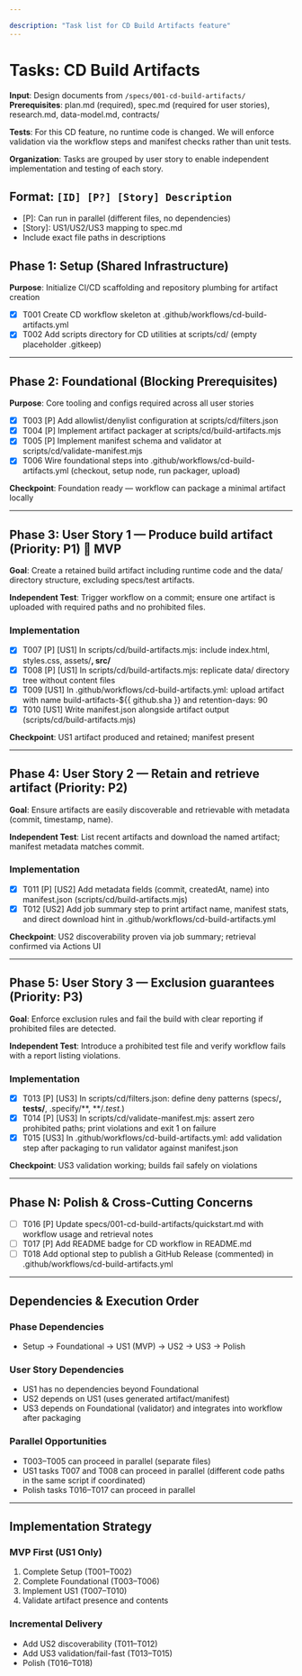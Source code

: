 ```yaml
---

description: "Task list for CD Build Artifacts feature"
---
```


# Tasks: CD Build Artifacts

**Input**: Design documents from `/specs/001-cd-build-artifacts/`
**Prerequisites**: plan.md (required), spec.md (required for user stories), research.md, data-model.md, contracts/

**Tests**: For this CD feature, no runtime code is changed. We will enforce validation via the workflow steps and manifest checks rather than unit tests.

**Organization**: Tasks are grouped by user story to enable independent implementation and testing of each story.

## Format: `[ID] [P?] [Story] Description`

- [P]: Can run in parallel (different files, no dependencies)
- [Story]: US1/US2/US3 mapping to spec.md
- Include exact file paths in descriptions

## Phase 1: Setup (Shared Infrastructure)

**Purpose**: Initialize CI/CD scaffolding and repository plumbing for artifact creation

- [x] T001 Create CD workflow skeleton at .github/workflows/cd-build-artifacts.yml
- [x] T002 Add scripts directory for CD utilities at scripts/cd/ (empty placeholder .gitkeep)

---

## Phase 2: Foundational (Blocking Prerequisites)

**Purpose**: Core tooling and configs required across all user stories

- [x] T003 [P] Add allowlist/denylist configuration at scripts/cd/filters.json
- [x] T004 [P] Implement artifact packager at scripts/cd/build-artifacts.mjs
- [x] T005 [P] Implement manifest schema and validator at scripts/cd/validate-manifest.mjs
- [x] T006 Wire foundational steps into .github/workflows/cd-build-artifacts.yml (checkout, setup node, run packager, upload)

**Checkpoint**: Foundation ready — workflow can package a minimal artifact locally

---

## Phase 3: User Story 1 — Produce build artifact (Priority: P1) 🎯 MVP

**Goal**: Create a retained build artifact including runtime code and the data/ directory structure, excluding specs/test artifacts.

**Independent Test**: Trigger workflow on a commit; ensure one artifact is uploaded with required paths and no prohibited files.

### Implementation

- [x] T007 [P] [US1] In scripts/cd/build-artifacts.mjs: include index.html, styles.css, assets/**, src/**
- [x] T008 [P] [US1] In scripts/cd/build-artifacts.mjs: replicate data/ directory tree without content files
- [x] T009 [US1] In .github/workflows/cd-build-artifacts.yml: upload artifact with name build-artifacts-${{ github.sha }} and retention-days: 90
- [x] T010 [US1] Write manifest.json alongside artifact output (scripts/cd/build-artifacts.mjs)

**Checkpoint**: US1 artifact produced and retained; manifest present

---

## Phase 4: User Story 2 — Retain and retrieve artifact (Priority: P2)

**Goal**: Ensure artifacts are easily discoverable and retrievable with metadata (commit, timestamp, name).

**Independent Test**: List recent artifacts and download the named artifact; manifest metadata matches commit.

### Implementation

- [x] T011 [P] [US2] Add metadata fields (commit, createdAt, name) into manifest.json (scripts/cd/build-artifacts.mjs)
- [x] T012 [US2] Add job summary step to print artifact name, manifest stats, and direct download hint in .github/workflows/cd-build-artifacts.yml

**Checkpoint**: US2 discoverability proven via job summary; retrieval confirmed via Actions UI

---

## Phase 5: User Story 3 — Exclusion guarantees (Priority: P3)

**Goal**: Enforce exclusion rules and fail the build with clear reporting if prohibited files are detected.

**Independent Test**: Introduce a prohibited test file and verify workflow fails with a report listing violations.

### Implementation

- [x] T013 [P] [US3] In scripts/cd/filters.json: define deny patterns (specs/**, tests/**, .specify/**, **/*.test.*)
- [x] T014 [P] [US3] In scripts/cd/validate-manifest.mjs: assert zero prohibited paths; print violations and exit 1 on failure
- [x] T015 [US3] In .github/workflows/cd-build-artifacts.yml: add validation step after packaging to run validator against manifest.json

**Checkpoint**: US3 validation working; builds fail safely on violations

---

## Phase N: Polish & Cross-Cutting Concerns

- [ ] T016 [P] Update specs/001-cd-build-artifacts/quickstart.md with workflow usage and retrieval notes
- [ ] T017 [P] Add README badge for CD workflow in README.md
- [ ] T018 Add optional step to publish a GitHub Release (commented) in .github/workflows/cd-build-artifacts.yml

---

## Dependencies & Execution Order

### Phase Dependencies

- Setup → Foundational → US1 (MVP) → US2 → US3 → Polish

### User Story Dependencies

- US1 has no dependencies beyond Foundational
- US2 depends on US1 (uses generated artifact/manifest)
- US3 depends on Foundational (validator) and integrates into workflow after packaging

### Parallel Opportunities

- T003–T005 can proceed in parallel (separate files)
- US1 tasks T007 and T008 can proceed in parallel (different code paths in the same script if coordinated)
- Polish tasks T016–T017 can proceed in parallel

---

## Implementation Strategy

### MVP First (US1 Only)
1. Complete Setup (T001–T002)
2. Complete Foundational (T003–T006)
3. Implement US1 (T007–T010)
4. Validate artifact presence and contents

### Incremental Delivery
- Add US2 discoverability (T011–T012)
- Add US3 validation/fail-fast (T013–T015)
- Polish (T016–T018)
